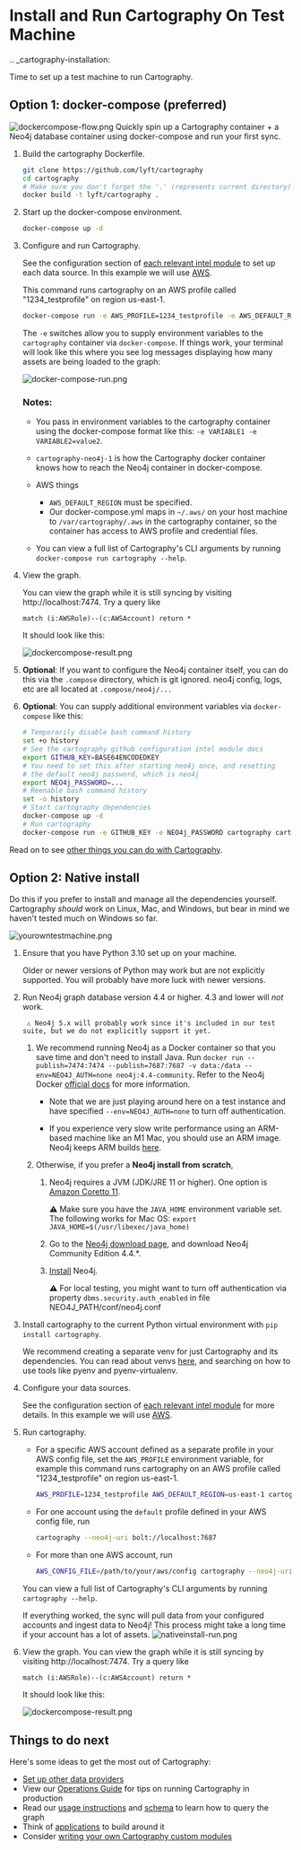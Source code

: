 # Install and Run Cartography On Test Machine

.. _cartography-installation:

Time to set up a test machine to run Cartography.

## Option 1: docker-compose (preferred)
![dockercompose-flow.png](images/dockercompose-flow.png)
Quickly spin up a Cartography container + a Neo4j database container using docker-compose and run your first sync.

1. Build the cartography Dockerfile.

    ```bash
    git clone https://github.com/lyft/cartography
    cd cartography
    # Make sure you don't forget the '.' (represents current directory)
    docker build -t lyft/cartography .
    ```

1. Start up the docker-compose environment.

    ```bash
    docker-compose up -d
    ```

1. Configure and run Cartography.

    See the configuration section of [each relevant intel module](https://lyft.github.io/cartography/modules) to set up each data source. In this example we will use [AWS](https://lyft.github.io/cartography/modules/aws/config.html).

    This command runs cartography on an AWS profile called "1234_testprofile" on region us-east-1.

    ```bash
    docker-compose run -e AWS_PROFILE=1234_testprofile -e AWS_DEFAULT_REGION=us-east-1 cartography --neo4j-uri bolt://cartography-neo4j-1:7687
    ```

    The `-e` switches allow you to supply environment variables to the `cartography` container via `docker-compose`. If things work, your terminal will look like this where you see log messages displaying how many assets are being loaded to the graph:

    ![docker-compose-run.png](images/docker-compose-run.png)

    ### Notes:

    - You pass in environment variables to the cartography container using the docker-compose format like this: `-e VARIABLE1 -e VARIABLE2=value2`.

    - `cartography-neo4j-1` is how the Cartography docker container knows how to reach the Neo4j container in docker-compose.

    - AWS things

      - `AWS_DEFAULT_REGION` must be specified.
      - Our docker-compose.yml maps in `~/.aws/` on your host machine to `/var/cartography/.aws` in the cartography container, so the container has access to AWS profile and credential files.
    - You can view a full list of Cartography's CLI arguments by running `docker-compose run cartography --help`.

1. View the graph.

   You can view the graph while it is still syncing by visiting http://localhost:7474. Try a query like

    ```cypher
    match (i:AWSRole)--(c:AWSAccount) return *
   ```

    It should look like this:

    ![dockercompose-result.png](images/dockercompose-result.png)

1. **Optional**: If you want to configure the Neo4j container itself, you can do this via the `.compose` directory, which is
git ignored. neo4j config, logs, etc are all located at `.compose/neo4j/...`

1. **Optional**: You can supply additional environment variables via `docker-compose` like this:
    ```bash
    # Temporarily disable bash command history
    set +o history
    # See the cartography github configuration intel module docs
    export GITHUB_KEY=BASE64ENCODEDKEY
    # You need to set this after starting neo4j once, and resetting
    # the default neo4j password, which is neo4j
    export NEO4j_PASSWORD=...
    # Reenable bash command history
    set -o history
    # Start cartography dependencies
    docker-compose up -d
    # Run cartography
    docker-compose run -e GITHUB_KEY -e NEO4j_PASSWORD cartography cartography --github-config-env-var GITHUB_KEY --neo4j-uri bolt://neo4j:7687 --neo4j-password-env-var NEO4j_PASSWORD --neo4j-user neo4j
    ```


Read on to see [other things you can do with Cartography](#things-to-do-next).


## Option 2: Native install

Do this if you prefer to install and manage all the dependencies yourself. Cartography _should_ work on Linux, Mac, and Windows, but bear in mind we haven't tested much on Windows so far.

![yourowntestmachine.png](images/yourowntestmachine.png)

1. Ensure that you have Python 3.10 set up on your machine.

    Older or newer versions of Python may work but are not explicitly supported. You will probably have more luck with newer versions.

1. Run Neo4j graph database version 4.4 or higher. 4.3 and lower will _not_ work.

        ⚠️ Neo4j 5.x will probably work since it's included in our test suite, but we do not explicitly support it yet.

    1. We recommend running Neo4j as a Docker container so that you save time and don't need to install Java. Run `docker run --publish=7474:7474 --publish=7687:7687 -v data:/data --env=NEO4J_AUTH=none neo4j:4.4-community`. Refer to the Neo4j Docker [official docs](https://github.com/neo4j/docker-neo4j) for more information.

        - Note that we are just playing around here on a test instance and have specified `--env=NEO4J_AUTH=none` to turn off authentication.

        - If you experience very slow write performance using an ARM-based machine like an M1 Mac, you should use an ARM image. Neo4j keeps ARM builds [here](https://hub.docker.com/r/arm64v8/neo4j/).

    1. Otherwise, if you prefer a **Neo4j install from scratch**,

        1. Neo4j requires a JVM (JDK/JRE 11 or higher). One option is [Amazon Coretto 11](https://docs.aws.amazon.com/corretto/latest/corretto-11-ug/what-is-corretto-11.html).

            ⚠️ Make sure you have the `JAVA_HOME` environment variable set. The following works for Mac OS: `export JAVA_HOME=$(/usr/libexec/java_home)`

        1. Go to the [Neo4j download page](https://neo4j.com/download-center/#community), and download Neo4j Community Edition 4.4.\*.

        1. [Install](https://neo4j.com/docs/operations-manual/current/installation/) Neo4j.

            ⚠️ For local testing, you might want to turn off authentication via property `dbms.security.auth_enabled` in file NEO4J_PATH/conf/neo4j.conf

1. Install cartography to the current Python virtual environment with `pip install cartography`.

    We recommend creating a separate venv for just Cartography and its dependencies. You can read about venvs [here](https://packaging.python.org/en/latest/guides/installing-using-pip-and-virtual-environments/#create-and-use-virtual-environments), and searching on how to use tools like pyenv and pyenv-virtualenv.

1. Configure your data sources.

    See the configuration section of [each relevant intel module](https://lyft.github.io/cartography/modules) for more details. In this example we will use [AWS](https://lyft.github.io/cartography/modules/aws/config.html).

1. Run cartography.

    - For a specific AWS account defined as a separate profile in your AWS config file, set the `AWS_PROFILE` environment variable, for example this command runs cartography on an AWS profile called "1234_testprofile" on region us-east-1.

        ```bash
        AWS_PROFILE=1234_testprofile AWS_DEFAULT_REGION=us-east-1 cartography --neo4j-uri bolt://localhost:7687
        ```

    - For one account using the `default` profile defined in your AWS config file, run

        ```bash
        cartography --neo4j-uri bolt://localhost:7687
        ```

    - For more than one AWS account, run

        ```bash
        AWS_CONFIG_FILE=/path/to/your/aws/config cartography --neo4j-uri bolt://localhost:7687 --aws-sync-all-profiles
        ```

    You can view a full list of Cartography's CLI arguments by running `cartography --help`.

    If everything worked, the sync will pull data from your configured accounts and ingest data to Neo4j! This process might take a long time if your account has a lot of assets.
    ![nativeinstall-run.png](images/nativeinstall-run.png)

1. View the graph.
    You can view the graph while it is still syncing by visiting http://localhost:7474. Try a query like

    ```cypher
    match (i:AWSRole)--(c:AWSAccount) return *
   ```

    It should look like this:

    ![dockercompose-result.png](images/dockercompose-result.png)

## Things to do next
Here's some ideas to get the most out of Cartography:
- [Set up other data providers](https://lyft.github.io/cartography/modules)
- View our [Operations Guide](ops.html) for tips on running Cartography in production
- Read our [usage instructions](https://lyft.github.io/cartography/usage/tutorial.html) and [schema](https://lyft.github.io/cartography/usage/schema.html) to learn how to query the graph
- Think of [applications](https://lyft.github.io/cartography/usage/applications.html) to build around it
- Consider [writing your own Cartography custom modules](dev/writing-intel-modules.md)
